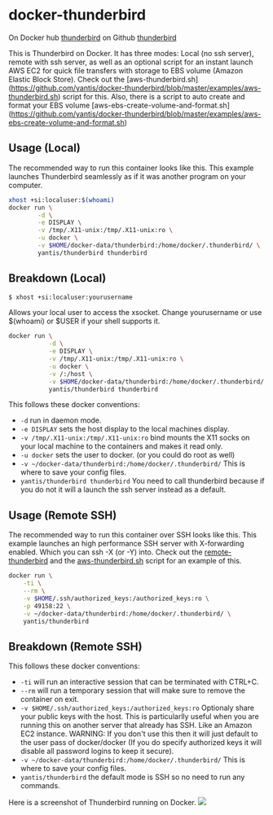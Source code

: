# docker-thunderbird

On Docker hub [thunderbird](https://registry.hub.docker.com/u/yantis/thunderbird)
on Github [thunderbird](https://github.com/yantis/docker-thunderbird)

This is Thunderbird on Docker. It has three modes: Local (no ssh server), remote with ssh server, as
well as an optional script for an instant launch AWS EC2 for quick file transfers with 
storage to EBS volume (Amazon Elastic Block Store). Check out the [aws-thunderbird.sh]
(https://github.com/yantis/docker-thunderbird/blob/master/examples/aws-thunderbird.sh) script for this.
Also, there is a script to auto create and format your EBS volume [aws-ebs-create-volume-and-format.sh]
(https://github.com/yantis/docker-thunderbird/blob/master/examples/aws-ebs-create-volume-and-format.sh)

## Usage (Local)

The recommended way to run this container looks like this. This example launches Thunderbird seamlessly as
if it was another program on your computer.

```bash
xhost +si:localuser:$(whoami)
docker run \
        -d \
        -e DISPLAY \
        -v /tmp/.X11-unix:/tmp/.X11-unix:ro \
        -u docker \
        -v $HOME/docker-data/thunderbird:/home/docker/.thunderbird/ \
        yantis/thunderbird thunderbird
```

## Breakdown (Local)

```bash
$ xhost +si:localuser:yourusername
```

Allows your local user to access the xsocket. Change yourusername or use $(whoami)
or $USER if your shell supports it.


```bash
docker run \
           -d \
           -e DISPLAY \
           -v /tmp/.X11-unix:/tmp/.X11-unix:ro \
           -u docker \
           -v /:/host \
           -v $HOME/docker-data/thunderbird:/home/docker/.thunderbird/ \
           yantis/thunderbird thunderbird
```
This follows these docker conventions:

* `-d` run in daemon mode. 
* `-e DISPLAY` sets the host display to the local machines display.
* `-v /tmp/.X11-unix:/tmp/.X11-unix:ro` bind mounts the X11 socks on your local machine
to the containers and makes it read only.
* `-u docker` sets the user to docker. (or you could do root as well)
* `-v ~/docker-data/thunderbird:/home/docker/.thunderbird/` This is where to save your config files.
* `yantis/thunderbird thunderbird` You need to call thunderbird because if you do not it will a launch the ssh
server instead as a default.


## Usage (Remote SSH)

The recommended way to run this container over SSH looks like this. This example launches an high performance SSH
server with X-forwarding enabled. Which you can ssh -X (or -Y) into. Check out the [remote-thunderbird](https://github.com/yantis/docker-thunderbird/blob/master/examples/remote-thunderbird.sh)
and the [aws-thunderbird.sh](https://github.com/yantis/docker-thunderbird/blob/master/examples/aws-thunderbird.sh) script for an example of this.


```bash
docker run \
    -ti \
    --rm \
    -v $HOME/.ssh/authorized_keys:/authorized_keys:ro \
    -p 49158:22 \
    -v ~/docker-data/thunderbird:/home/docker/.thunderbird/ \
    yantis/thunderbird
```

## Breakdown (Remote SSH)

This follows these docker conventions:

* `-ti` will run an interactive session that can be terminated with CTRL+C.
* `--rm` will run a temporary session that will make sure to remove the container on exit.
* `-v $HOME/.ssh/authorized_keys:/authorized_keys:ro` Optionaly share your public keys with the host.
This is particularlly useful when you are running this on another server that already has SSH. Like an 
Amazon EC2 instance. WARNING: If you don't use this then it will just default to the user pass of docker/docker
(If you do specify authorized keys it will disable all password logins to keep it secure).
* `-v ~/docker-data/thunderbird:/home/docker/.thunderbird/` This is where to save your config files.
* `yantis/thunderbird` the default mode is SSH so no need to run any commands.

Here is a screenshot of Thunderbird running on Docker.
![](http://yantis-scripts.s3.amazonaws.com/Screenshot_2015-04-10_22-40-50.png)
